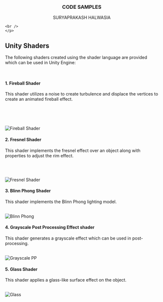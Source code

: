 <a name="readme-top"></a>


<!-- PROJECT LOGO -->
<br />

<h3 align="center">CODE SAMPLES</h3>

  <p align="center">
    SURYAPRAKASH HALWASIA
    <br />
  
    <br />
    </p>


<!-- UNITY SHADERS -->
## Unity Shaders

The following shaders created using the shader language are provided which can be used in Unity Engine:

<br />

#### 1. Fireball Shader
This shader utilizes a noise to create turbulence and displace the vertices to create an animated
fireball effect.

<br />
 <br />
 <br />

![Fireball Shader](https://static.wixstatic.com/media/4d9930_bb593b236c3d46bdae14ce010c8670cd~mv2.jpg/v1/fill/w_600,h_331,al_c,q_80,usm_0.66_1.00_0.01,enc_auto/fireball_JPG.jpg)

#### 2. Fresnel Shader
This shader implements the fresnel effect over an object along with properties to adjust the rim effect.

<br />
 <br />
 
![Fresnel Shader](https://static.wixstatic.com/media/4d9930_5daae8f6635542f78241b9d2ed44a53c~mv2.jpg/v1/fill/w_600,h_331,al_c,q_80,usm_0.66_1.00_0.01,enc_auto/4d9930_5daae8f6635542f78241b9d2ed44a53c~mv2.jpg)

#### 3. Blinn Phong Shader
This shader implements the Blinn Phong lighting model.
<br />
 <br />

![Blinn Phong](https://static.wixstatic.com/media/4d9930_75714d28416841cda11646c36537361e~mv2.jpg/v1/fill/w_600,h_335,al_c,q_80,usm_0.66_1.00_0.01,enc_auto/4d9930_75714d28416841cda11646c36537361e~mv2.jpg)

#### 4. Grayscale Post Processing Effect shader
This shader generates a grayscale effect which can be used in post-processing.
<br />
 <br />

![Grayscale PP](https://static.wixstatic.com/media/4d9930_e9bd9f81d24644bca79b131902af457e~mv2.jpg/v1/fill/w_600,h_336,al_c,q_80,usm_0.66_1.00_0.01,enc_auto/4d9930_e9bd9f81d24644bca79b131902af457e~mv2.jpg)

#### 5. Glass Shader
This shader applies a glass-like surface effect on the object.
<br />
 <br />

![Glass](https://static.wixstatic.com/media/4d9930_39b7f8f7ebbe4653aa1fd22ea1b85226~mv2.jpg/v1/fill/w_600,h_330,al_c,q_80,usm_0.66_1.00_0.01,enc_auto/4d9930_39b7f8f7ebbe4653aa1fd22ea1b85226~mv2.jpg)
